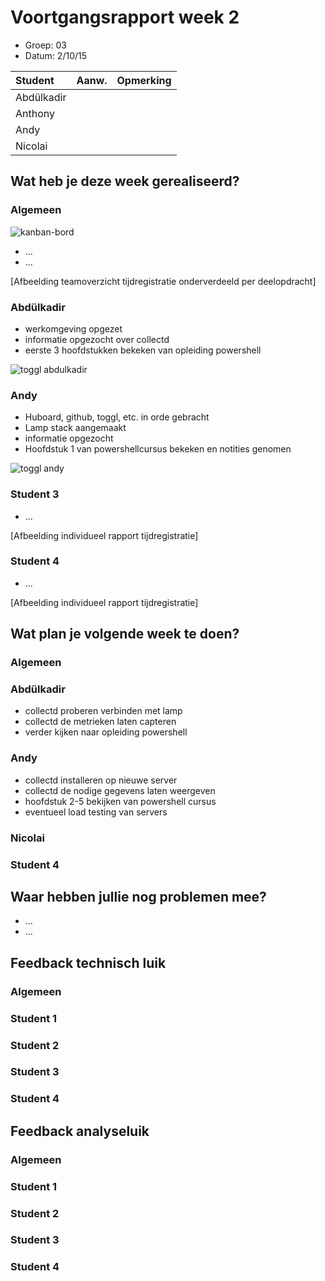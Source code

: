 # Voortgangsrapport week 2

* Groep: 03
* Datum: 2/10/15

| Student  | Aanw. | Opmerking |
| :---     | :---  | :---      |
| Abdülkadir |       |           |
| Anthony |       |           |
| Andy |       |           |
| Nicolai |       |           |

## Wat heb je deze week gerealiseerd?

### Algemeen

![kanban-bord](https://github.com/HoGentTIN/ops3-g03/blob/master/weekrapport/image/week2_kanban.PNG)

* ...
* ...

[Afbeelding teamoverzicht tijdregistratie onderverdeeld per deelopdracht]

### Abdülkadir

* werkomgeving opgezet
* informatie opgezocht over collectd
* eerste 3 hoofdstukken bekeken van opleiding powershell

![toggl abdulkadir](https://github.com/HoGentTIN/ops3-g03/blob/master/weekrapport/image/week2_toggl_abdulkadir.PNG)

### Andy

* Huboard, github, toggl, etc. in orde gebracht
* Lamp stack aangemaakt
* informatie opgezocht
* Hoofdstuk 1 van powershellcursus bekeken en notities genomen


![toggl andy](https://github.com/HoGentTIN/ops3-g03/blob/master/weekrapport/image/week2_toggl_andy.PNG)

### Student 3

* ...

[Afbeelding individueel rapport tijdregistratie]

### Student 4

* ...

[Afbeelding individueel rapport tijdregistratie]

## Wat plan je volgende week te doen?

### Algemeen
### Abdülkadir
* collectd proberen verbinden met lamp
* collectd de metrieken laten capteren
* verder kijken naar opleiding powershell
### Andy
* collectd installeren op nieuwe server
* collectd de nodige gegevens laten weergeven
* hoofdstuk 2-5 bekijken van powershell cursus
* eventueel load testing van servers
### Nicolai
### Student 4

## Waar hebben jullie nog problemen mee?

* ...
* ...

## Feedback technisch luik

### Algemeen

### Student 1
### Student 2
### Student 3
### Student 4

## Feedback analyseluik

### Algemeen

### Student 1
### Student 2
### Student 3
### Student 4

